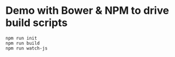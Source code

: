 # Demo with Bower & NPM to drive build scripts

    npm run init
    npm run build
    npm run watch-js
